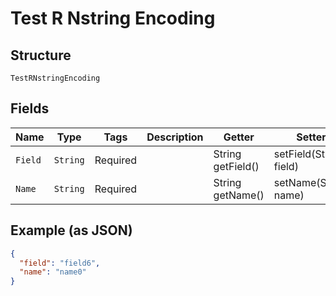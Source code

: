 
# Test R Nstring Encoding

## Structure

`TestRNstringEncoding`

## Fields

| Name | Type | Tags | Description | Getter | Setter |
|  --- | --- | --- | --- | --- | --- |
| `Field` | `String` | Required | <testing> <testing> | String getField() | setField(String field) |
| `Name` | `String` | Required | <testing> <testing> | String getName() | setName(String name) |

## Example (as JSON)

```json
{
  "field": "field6",
  "name": "name0"
}
```

